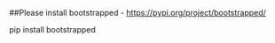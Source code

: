 ##Please install bootstrapped  -  https://pypi.org/project/bootstrapped/

pip install bootstrapped


